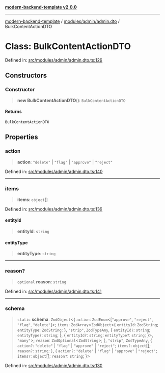 [**modern-backend-template v2.0.0**](../../../../README.md)

***

[modern-backend-template](../../../../modules.md) / [modules/admin/admin.dto](../README.md) / BulkContentActionDTO

# Class: BulkContentActionDTO

Defined in: [src/modules/admin/admin.dto.ts:129](https://github.com/maemreyo/saas-4cus-nodejs/blob/1a77de11cd6eaefe66c31c7f5de281673fc25ce5/src/modules/admin/admin.dto.ts#L129)

## Constructors

### Constructor

> **new BulkContentActionDTO**(): `BulkContentActionDTO`

#### Returns

`BulkContentActionDTO`

## Properties

### action

> **action**: `"delete"` \| `"flag"` \| `"approve"` \| `"reject"`

Defined in: [src/modules/admin/admin.dto.ts:140](https://github.com/maemreyo/saas-4cus-nodejs/blob/1a77de11cd6eaefe66c31c7f5de281673fc25ce5/src/modules/admin/admin.dto.ts#L140)

***

### items

> **items**: `object`[]

Defined in: [src/modules/admin/admin.dto.ts:139](https://github.com/maemreyo/saas-4cus-nodejs/blob/1a77de11cd6eaefe66c31c7f5de281673fc25ce5/src/modules/admin/admin.dto.ts#L139)

#### entityId

> **entityId**: `string`

#### entityType

> **entityType**: `string`

***

### reason?

> `optional` **reason**: `string`

Defined in: [src/modules/admin/admin.dto.ts:141](https://github.com/maemreyo/saas-4cus-nodejs/blob/1a77de11cd6eaefe66c31c7f5de281673fc25ce5/src/modules/admin/admin.dto.ts#L141)

***

### schema

> `static` **schema**: `ZodObject`\<\{ `action`: `ZodEnum`\<\[`"approve"`, `"reject"`, `"flag"`, `"delete"`\]\>; `items`: `ZodArray`\<`ZodObject`\<\{ `entityId`: `ZodString`; `entityType`: `ZodString`; \}, `"strip"`, `ZodTypeAny`, \{ `entityId?`: `string`; `entityType?`: `string`; \}, \{ `entityId?`: `string`; `entityType?`: `string`; \}\>, `"many"`\>; `reason`: `ZodOptional`\<`ZodString`\>; \}, `"strip"`, `ZodTypeAny`, \{ `action?`: `"delete"` \| `"flag"` \| `"approve"` \| `"reject"`; `items?`: `object`[]; `reason?`: `string`; \}, \{ `action?`: `"delete"` \| `"flag"` \| `"approve"` \| `"reject"`; `items?`: `object`[]; `reason?`: `string`; \}\>

Defined in: [src/modules/admin/admin.dto.ts:130](https://github.com/maemreyo/saas-4cus-nodejs/blob/1a77de11cd6eaefe66c31c7f5de281673fc25ce5/src/modules/admin/admin.dto.ts#L130)
